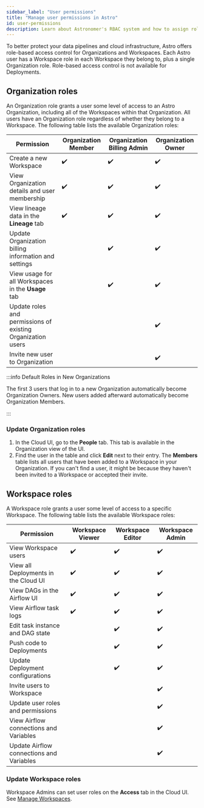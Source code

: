 ```yaml
---
sidebar_label: "User permissions"
title: "Manage user permissions in Astro"
id: user-permissions
description: Learn about Astronomer's RBAC system and how to assign roles to users.
---
```


To better protect your data pipelines and cloud infrastructure, Astro offers role-based access control for Organizations and Workspaces. Each Astro user has a Workspace role in each Workspace they belong to, plus a single Organization role. Role-based access control is not available for Deployments.

## Organization roles

An Organization role grants a user some level of access to an Astro Organization, including all of the Workspaces within that Organization. All users have an Organization role regardless of whether they belong to a Workspace. The following table lists the available Organization roles:

| Permission                                                  | **Organization Member** | **Organization Billing Admin** | **Organization Owner** |
| ----------------------------------------------------------- | ----------------------- | ------------------------------ | ---------------------- |
| Create a new Workspace                                      | ✔️                      | ✔️                             | ✔️                     |
| View Organization details and user membership               | ✔️                      | ✔️                             | ✔️                     |
| View lineage data in the **Lineage** tab                    | ✔️                      | ✔️                             | ✔️                     |
| Update Organization billing information and settings        |                         | ✔️                             | ✔️                     |
| View usage for all Workspaces in the **Usage** tab        |                         | ✔️                             | ✔️                     |
| Update roles and permissions of existing Organization users |                         |                                | ✔️                     |
| Invite new user to Organization                             |                         |                                | ✔️                     |

:::info Default Roles in New Organizations

The first 3 users that log in to a new Organization automatically become Organization Owners. New users added afterward automatically become Organization Members.

:::

### Update Organization roles

1. In the Cloud UI, go to the **People** tab. This tab is available in the Organization view of the UI.
2. Find the user in the table and click **Edit** next to their entry. The **Members** table lists all users that have been added to a Workspace in your Organization. If you can't find a user, it might be because they haven't been invited to a Workspace or accepted their invite.

## Workspace roles

A Workspace role grants a user some level of access to a specific Workspace. The following table lists the available Workspace roles:

| Permission                               | **Workspace Viewer** | **Workspace Editor** | **Workspace Admin** |
| ---------------------------------------- | -------------------- | -------------------- | ------------------- |
| View Workspace users                     | ✔️                   | ✔️                   | ✔️                  |
| View all Deployments in the Cloud UI     | ✔️                   | ✔️                   | ✔️                  |
| View DAGs in the Airflow UI              | ✔️                   | ✔️                   | ✔️                  |
| View Airflow task logs                   | ✔️                   | ✔️                   | ✔️                  |
| Edit task instance and DAG state         |                      | ✔️                   | ✔️                  |
| Push code to Deployments                 |                      | ✔️                   | ✔️                  |
| Update Deployment configurations         |                      | ✔️                   | ✔️                  |
| Invite users to Workspace                |                      |                      | ✔️                  |
| Update user roles and permissions        |                      |                      | ✔️                  |
| View Airflow connections and Variables   |                      |                      | ✔️                  |
| Update Airflow connections and Variables |                      |                      | ✔️                  |

### Update Workspace roles

Workspace Admins can set user roles on the **Access** tab in the Cloud UI. See [Manage Workspaces](manage-workspaces.md#manage-workspace-users).
